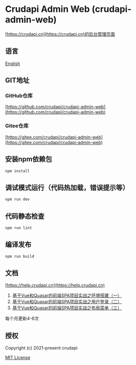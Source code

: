 # Crudapi Admin Web (crudapi-admin-web)

[https://crudapi.cn](https://crudapi.cn)的后台管理页面

## 语言
[English](README.md)

## GIT地址
### GitHub仓库
[https://github.com/crudapi/crudapi-admin-web](https://github.com/crudapi/crudapi-admin-web)

### Gitee仓库
[https://gitee.com/crudapi/crudapi-admin-web](https://gitee.com/crudapi/crudapi-admin-web)

## 安装npm依赖包
```bash
npm install
```

## 调试模式运行（代码热加载，错误提示等）
```bash
npm run dev
```

## 代码静态检查
```bash
npm run lint
```

## 编译发布
```bash
npm run build
```

## 文档

[https://help.crudapi.cn](https://help.crudapi.cn)

1. [ 基于Vue和Quasar的前端SPA项目实战之环境搭建（一）](https://help.crudapi.cn/crudapi-admin-web/helloworld.html)
2. [ 基于Vue和Quasar的前端SPA项目实战之用户登录（二）](https://help.crudapi.cn/crudapi-admin-web/login.html)
3. [ 基于Vue和Quasar的前端SPA项目实战之布局菜单（三）](https://help.crudapi.cn/crudapi-admin-web/layout.html)

每个月更新4-6次

## 授权

Copyright (c) 2021-present crudapi

[MIT License](http://en.wikipedia.org/wiki/MIT_License)
